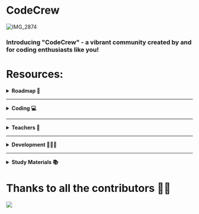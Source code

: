 # CodeCrew
![IMG_2874](https://github.com/adityjoshi/CodeCrew/assets/111140014/8b32ed43-9659-42bf-a7db-e0075b40deb4)
### Introducing "CodeCrew" - a vibrant community created by and for coding enthusiasts like you!

# Resources:

<details>
	<summary> <strong> Roadmap 📍 </strong> </summary>	

---
##### Functions:

1. <a href="https://github.com/adityjoshi/CodeCrew/blob/main/FirstYearRoadmap.md">FirstYearRoadmap</a>:It encompasses all the essential topics that you should prioratize during your first year 
---
</details>
<hr>
<details>
<summary> <strong> Coding 💻 </strong> </summary>	

<details>
<summary> <strong> BEST CODING CHANNELS </strong> </summary>	

---

##### Java:

1. [`JAVA`](https://youtube.com/playlist?list=PL9gnSGHSqcnr_DxHsP7AW9ftq0AtAyYqJ):JAVA + DSA (Highly Recommended)
2. [`JAVA`](https://youtube.com/playlist?list=PLxgZQoSe9cg00xyG5gzb5BMkOClkch7Gr): College Wallah (JAVA + DSA)
3. [`JAVA`](https://youtube.com/playlist?list=PLu0W_9lII9agS67Uits0UnJyrYiXhDS6q):Code With Harry 

---
---

##### C++:

1. [`C++`](https://youtube.com/playlist?list=PL9gnSGHSqcnr_DxHsP7AW9ftq0AtAyYqJ):C++ + DSA 
2. [`C++`](https://youtu.be/8jLOx1hD3_o): FreeCodeCamp (C++ + OOP)
3. [`C++`](https://www.youtube.com/@takeUforward):Striver(🚀) 

---
</details>
<hr>
<details>
<summary> <strong> CODING PROBLEMS TOPIC-WISE</strong> </summary>	
1. <a href="https://github.com/adityjoshi/CodeCrew/tree/main/Problems">Problems</a>:The folder is filled with numerous problems that you should definitely attempt.
</details>
</details>
<hr>
<details>
<summary> <strong> Teachers 🏫</strong> </summary>
<details>
<summary>Cse Core</summary>

- Calculus And Laplace Transforms
    - Dhondu Harish Babu
    - Rabia
- Fundamentals Of AI & ML
    - Javed Khan sheikh 
    - Nikhil pateria 
- English
  - Somya sankar 
  - DevBrat gupta 
- Physics 
  - Shweta Mukherjee
  - Divya Haridas
  - Avirup das 
  </details>
  <hr>
  <details>
<summary>Cse AI & ML </summary>

- Calculus And Laplace Transforms
    - Dhondu Harish Babu
    - Rabia
- Fundamentals Of AI & ML
    - Javed Khan sheikh 
    - Nikhil pateria 
- English
  - Somya sankar 
  - DevBrat gupta 
- Physics
  - Shweta Mukherjee
  - Divya Haridas
  - Avirup das 
- Computational Chemistry 
  - Manoj Acharya
  - Arindam 
    </details>
    <hr>
<details>
<summary>Cse Cyber</summary>

- Calculus And Laplace Transforms
    - Dhondu Harish Babu
    - Rabia
- Introduction to problem solving and programming
    - Divya
    - Pooja
- English
  - Somya sankar 
  - DevBrat gupta 
- Forensic Chemistry and Applications 
- Electric Circuits and Systems
    </details>
    <hr>
  <details>
<summary>Cse Education</summary>

- Calculus And Laplace Transforms
    - Dhondu Harish Babu
    - Rabia
- Introduction to problem solving and programming
    - Praveen Lalwani 
    - Pooja
- English
  - Somya sankar 
  - DevBrat gupta
- Forensic Chemistry and Applications
- Electric Circuits and Systems

    </details>
    <hr>
    <details>
<summary>Cse Gaming</summary>

- Calculus And Laplace Transforms
    - Dhondu Harish Babu
    - Rabia
    - Shahid Abdullah
- Introduction to problem solving and programming
    - Divya
    - Pooja
    - Ramesh Saha
- English
  - Somya sankar 
  - DevBrat gupta
 
- Forensic Chemistry and Applications
 
- Electric Circuits and Systems
    - Sharmila Joseph 

    </details>
    <hr>
     <details>
<summary>Cse Cloud</summary>

- Calculus And Laplace Transforms
    - Dhondu Harish Babu
    - Rabia
- Introduction to problem solving and programming
    - Divya
    - Pooja
    - Ramesh Saha
- English
  - Somya sankar 
  - DevBrat gupta
 
- Introduction to computational chemistry 
  - Arindam Ghosh 
  - summit mittal 
  - Manoj acharya 
- Digital logic and design 

    </details>
    <hr>
     <details>
<summary>ECE</summary>

- Maths
    - Yogesh Shukla
    - Rabia
- Fundamentals Of AI & ML
    - Praveen Lalwani 
    - Shilpa Suman
- English
  - Vinod Bhatt
  - Anita Yadav
- Physics 
  - Avirup Das
  - Shweta Mukherjee
  - Pradeep Kumar Kashyap 
- Electric Circuits and Systems
  - Govind Prashad 
  - Anirban Bhowmick
  - Sadanand Singh
- Introduction to Python
  - AB Rouf
  - Pooja 
    </details>
    <hr>
    <details>
<summary>ECE AI and Cybernetics</summary>

- Maths
    - Yogesh Shukla
    - Rabia
- Fundamentals Of AI & ML
    - Praveen Lalwani 
    - Shilpa Suman
- English
  - Vinod Bhatt
  - Anita Yadav
- Physics
  - Avirup Das
  - Shweta Mukherjee
- Electric Circuits and Systems
  - Abhay Vidyarthi 
  - Amit Kumar Singh
- Introduction to Python
  - AB Rouf 
    </details>
</details>
<hr>
<details>
	<summary> <strong> Development 👨🏼‍💻 </strong> </summary>	

---
##### Functions:

1. [`Web Development`](https://github.com/adityjoshi/CodeCrew/blob/main/Dev/Web%20Development.md):Resources for both backend and frontend
2. [`Android`](https://github.com/adityjoshi/CodeCrew/blob/main/Dev/android.md): Resources for android 
3. [`Cyber`](https://github.com/adityjoshi/CodeCrew/blob/main/Dev/cyber.md):Resources for cyber.
---

</details>
<hr>
<details>
	<summary> <strong> Study Materials 📚 </strong> </summary>	

---
##### Functions:


---
</details>

# Thanks to all the contributors 🫶🏻

<a href = "https://github.com/adityjoshi/codecreww/graphs/contributors">
  <img src = "https://contrib.rocks/image?repo=adityjoshi/codecrew"/>
</a>


